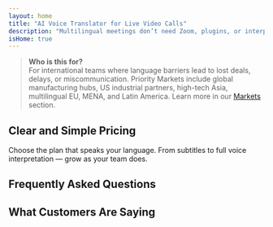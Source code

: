```yaml
---
layout: home
title: "AI Voice Translator for Live Video Calls"
description: "Multilingual meetings don’t need Zoom, plugins, or interpreters. InterMind is an AI voice translator for real-time video calls — speak and translate instantly."
isHome: true
---
```


<!-- text="Focus on growth — let InterMind handle the languages." -->
<!-- text="Classrooms take years; InterMind delivers real-time understanding today, in every language."> -->
<!-- text="**Multilingual** Video Meetings with **Voice** Interpretation" -->
<!-- title="Live **Interpretation** Video Meetings" -->

<HeroSection
title="Meet in **Any** Language"
text="New generation of video calls. AI voice translation — evolved into real-time interpretation.">

<AuthButton text="Hear the difference" buttonClass="brand"/>
<!-- <ContactFormModalNav buttonText="Request a Demo"/>
<NavButton to="#pricing" buttonClass="alt" buttonLabel="Pricing" /> -->
</HeroSection>

> **Who is this for?**  
> For international teams where language barriers lead to lost deals, delays, or miscommunication. Priority Markets include global manufacturing hubs, US industrial partners, high-tech Asia, multilingual EU, MENA, and Latin America. Learn more in our [Markets](/product/markets) section.

<span id="1"></span>
<FeatureBlock :card="{
  title: 'Translation ≠ Understanding. Here’s what’s next.',
  details: 'No matter the language, **your voice is heard — and understood** — as if you shared the same tongue.',
    items: [
      '⚡︎ Naturally, in [real time](/product/how-it-works), and without subtitles or lag.',
      '✧ AI-powered interpretation captures tone, intent, and industry-specific terminology.',
    ],
  link: './product/what-is-intermind',
  src: {
    light: '/1.png',
    dark: '/1.png',
  },
  inversion: false
}" />

<span id="3"></span>
<FeatureBlock :card="{
    title: 'The Mind Within Your Meetings',
    details: 'InterMind turns every multilingual call into clear, searchable knowledge.',
    items: [
      '🔍 **Ask anything** — AI finds answers **across your meetings**.',
      '✧ Auto-extracts tasks, owners, and deadlines.',
      '✧ Summarizes key points in any language — instantly.',
    ],
    link: '/product/how-it-works#🧩-deep-memory-deep-understanding',
    src: {
      light: '/2l.png',
      dark: '/2d.png',
    },
    inversion: true
  }" />

<span id="2"></span>
<FeatureBlock :card="{
    title: 'Built for Serious Meetings — Not Just Talking',
    details: 'InterMind is a **professional-grade video meeting platform**, not a lightweight add-on or plugin.',
    items: [
      '✧ 1080p resolution, smart noise suppression, scheduling, moderation, screen sharing, recording, participant chat, calendar integration and voice translation with subtitles — all built in, ready to go.',
      '✧ **Free Forever** — no credit card, no time limit.',
    ],
    link: '/product/how-it-works',
    src: {
      light: '/3.png',
      dark: '/3.png',
    },
    inversion: false
  }" />

<span id="4"></span>
<FeatureBlock
  :card="{
    title: 'Privacy Where It Matters',
    details:
      'InterMind is built for trust-critical conversations — where privacy and control matter most.',
    items: [
      '⚡︎ [Region-based privacy](/product/privacy-architecture) — EU, US, SE Asia',
      '✧ Compliant: GDPR, CCPA, UAE PDPL',
      '✧ **Zero data training**. No third-party access.'
    ],
    link: '/product/privacy-architecture',
    src: {
      light: '/4.png',
      dark: '/4.png',
    },
    inversion: true
  }"
/>

<span id="Pricing"></span>

## Clear and Simple Pricing

Choose the plan that speaks your language. From subtitles to full voice interpretation — grow as your team does.

<PricingPlans :plans="[
  {
    title: '**Basic** 1 user',
    price: '**Free Forever**',
    details: 'Not a toy. Just a door.',
    items: [
      '100 participant video meetings [💬](#2)',
      '30GB pooled storage per user',
      'Voice translation with subtitles [💬](#2)',
      'AI meeting assistant for notes & summaries [💬](#3)',
    ],
  },
  {
    title: '**Pro**  1-99 users',
    price: '**$20** /month/user, billed annually',
    details: 'or $25 billed monthly',
    items: [
      '150 participant video meetings [💬](#2)',
      '2TB pooled storage per user',
      'Voice translation with subtitles [💬](#2) + **Two-way voice-to-voice interpretation** [💬](#1)',
      'AI assistant that **turns talk into action** (with tasks, highlights & transcripts) [💬](#3)',
    ],
  },
  {
    title: '**Business** 1-250 users',
    price: '**Custom pricing**',
    details: 'Built for privacy & compliance',
    items: [
      '500 participant video meetings[💬](#2)',
      '5TB pooled storage per user',
      'Voice translation with subtitles [💬](#2) + **Two-way voice-to-voice interpretation** [💬](#1)',
      '**AI colleague**. Looks human. Sounds natural. Smarter than you 👽.',
      'GDPR, CCPA, PDPL-ready architecture',
      '**Region-based privacy routing** (EU / US / Asia) [💬](#4)',
    ],
  }
]">
<AuthButton text="Try it free" buttonClass="alt"/>
<AuthButton text="Buy now" buttonClass="brand"/>
<ContactFormModalNav buttonText="Talk to our team" buttonClass="alt"/>
</PricingPlans>

<span id="FAQ"></span>

## Frequently Asked Questions

<AccordionGroup :items="
[
  {
    q: 'What is a Licensed user and what is a Participant?',
    a: 'A *licensed user* has a free or paid meeting license and can schedule meetings within their plan\'s limits. *Participants* are invitees — they **don’t need an account or license** to join and can connect from any device **for free**.'
  },
  {
    q: 'How many participants can join a meeting?',
    a: 'It depends on your plan: *Basic* supports up to **100 participants**, *Pro* up to **150**, and *Business* up to **500**.'
  },
  {
    q: 'How many people can use one InterMind license?',
    a: 'Each *licensed user* can host **unlimited meetings**. If multiple team members need to host meetings simultaneously, each will need their own license.'
  },
  {
    q: 'Does voice interpretation work on all plans?',
    a: 'Yes, *voice interpretation* is available across all plans. On *Basic*, it works with **subtitles only**. *Pro* and *Business* unlock full **two-way voice-to-voice interpretation**, more capacity, and advanced features.'
  },
  {
    q: 'What is the maximum duration of a meeting?',
    a: 'Meetings can run up to **24 hours** on all plans.'
  },
  {
    q: 'Can I record meetings?',
    a: 'Yes, all plans support **meeting recording**. Recordings are stored securely in your account and accessible anytime.'
  },
  {
    q: 'Is there a limit on the number of meetings I can host?',
    a: 'No. You can host **unlimited meetings** — even on the *Free Basic* plan. *Pro* and *Business* plans offer more power, participants, and control.'
  },
  {
    q: 'What if I need more storage for recordings?',
    a: '*Pro* includes **2 TB** of pooled storage per user. *Business* offers **5 TB**. Need more? **Contact us** for custom options.'
  },
  {
    q: 'How does InterMind ensure data privacy and security?',
    a: 'InterMind is **private by design**. All data is processed and stored in your selected region — *EU, US, or Asia*. We comply with **GDPR, CCPA, and UAE PDPL**, and **never use your content** for training or third-party access.'
  },
  {
    q: 'Can I try InterMind before purchasing a plan?',
    a: 'Absolutely. The *Free Basic* plan gives you full access to core features — including **multilingual meetings**, **subtitles**, and an **AI assistant**. No credit card, **no time limit**. Upgrade anytime.'
  },
  {
    q: 'What if I need help or support?',
    a: 'Support is available via our **help center**, **email**, and **live chat**. *Business* users get **priority support** with a dedicated contact.'
  },
  {
    q: 'Can I cancel my subscription at any time?',
    a: 'Yes. *Monthly plans* cancel at the end of the billing cycle. *Annual plans* can be canceled for a **prorated refund**.'
  },
  {
    q: 'How do I upgrade or downgrade my plan?',
    a: 'You can change your plan anytime through your **account settings**. Changes take effect **immediately**.'
  },
  {
    q: 'What languages does InterMind support for voice interpretation?',
    a: 'We support **100+ languages** with real-time voice interpretation. The list keeps growing — check our website for updates.'
  },
  {
    q: 'Can I use InterMind for webinars or large events?',
    a: 'Yes. *Pro* and *Business* plans are ideal for **large meetings and webinars** — with support for up to **500 participants** on *Business*.'
  }
]
"/>

<span id="Testimonials"></span>

## What Customers Are Saying

<AutoScrollTestimonials testimonialsUrl="/testimonials.json"/>
